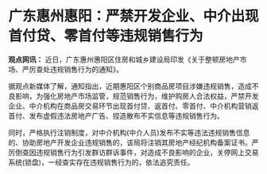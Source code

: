 # 广东惠州惠阳：严禁开发企业、中介出现首付贷、零首付等违规销售行为

**观点网讯：** 近日，广东惠州惠阳区住房和城乡建设局印发《关于整顿房地产市场、严厉查处违规销售行为的通知》。

据观点新媒体了解，通知指出，近期惠阳区个别商品房项目涉嫌违规销售，造成不良影响，为强化房地产市场监管，规范销售行为，维护购房人合法权益，严禁开发企业、中介机构在商品房交易环节出现首付贷、返首付、零首付、中介机构营销返首付、发布虚假违法房地产广告、捏造散布不实信息等违规销售行为。

同时，严格执行注销制度，对中介机构(中介人员)发布不实等违法违规销售信息的、协助房地产开发企业违规销售的，该局将注销其房地产经纪机构备案证书。严厉倒查因违规销售行为引发群访群诉事件，对造成不良影响的企业，关停网上交易系统(锁盘)，一经查实存在违规销售行为的，依法追究责任。

